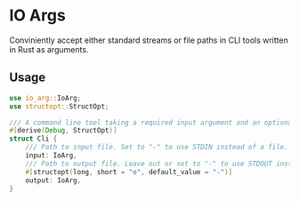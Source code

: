 # IO Args

Conviniently accept either standard streams or file paths in CLI tools written in Rust as arguments.

## Usage

```rust
use io_arg::IoArg;
use structopt::StructOpt;

/// A command line tool taking a required input argument and an optional output argument.
#[derive(Debug, StructOpt)]
struct Cli {
    /// Path to input file. Set to "-" to use STDIN instead of a file.
    input: IoArg,
    /// Path to output file. Leave out or set to "-" to use STDOUT instead of a file.
    #[structopt(long, short = "o", default_value = "-")]
    output: IoArg,
}
```
